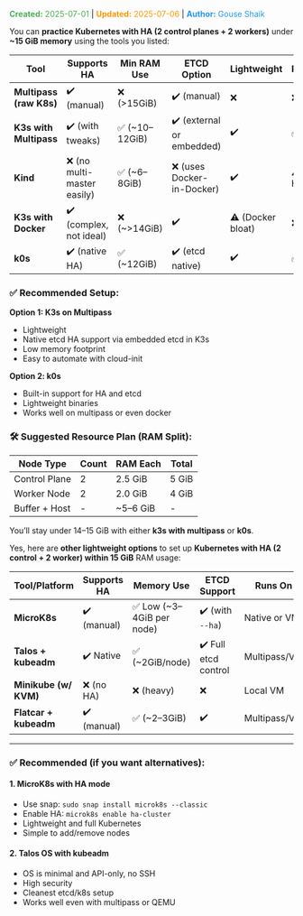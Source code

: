<span style="color:#4caf50;"><b>Created:</b> 2025-07-01</span> | <span style="color:#ff9800;"><b>Updated:</b> 2025-07-06</span> | <span style="color:#2196f3;"><b>Author:</b> Gouse Shaik</span>

You can **practice Kubernetes with HA (2 control planes + 2 workers)** under **~15 GiB memory** using the tools you listed:

|Tool|Supports HA|Min RAM Use|ETCD Option|Lightweight|Recommended|
|---|---|---|---|---|---|
|**Multipass (raw K8s)**|✔️ (manual)|❌ (>15GiB)|✔️ (manual)|❌|❌|
|**K3s with Multipass**|✔️ (with tweaks)|✅ (~10–12GiB)|✔️ (external or embedded)|✔️|✅ Best|
|**Kind**|❌ (no multi-master easily)|✅ (~6–8GiB)|❌ (uses Docker-in-Docker)|✔️|⚠️ Limited (no HA)|
|**K3s with Docker**|✔️ (complex, not ideal)|❌ (~>14GiB)|✔️|⚠️ (Docker bloat)|❌|
|**k0s**|✔️ (native HA)|✅ (~12GiB)|✔️ (etcd native)|✔️|✅ Good|

### ✅ Recommended Setup:

**Option 1: K3s on Multipass**

- Lightweight
- Native etcd HA support via embedded etcd in K3s
- Low memory footprint
- Easy to automate with cloud-init

**Option 2: k0s**

- Built-in support for HA and etcd
- Lightweight binaries
- Works well on multipass or even docker

### 🛠️ Suggested Resource Plan (RAM Split):

|Node Type|Count|RAM Each|Total|
|---|---|---|---|
|Control Plane|2|2.5 GiB|5 GiB|
|Worker Node|2|2.0 GiB|4 GiB|
|Buffer + Host|-|~5–6 GiB|-|

You’ll stay under 14–15 GiB with either **k3s with multipass** or **k0s**.

Yes, here are **other lightweight options** to set up **Kubernetes with HA (2 control + 2 worker) within 15 GiB** RAM usage:

|Tool/Platform|Supports HA|Memory Use|ETCD Support|Runs On|Comments|
|---|---|---|---|---|---|
|**MicroK8s**|✔️ (manual)|✅ Low (~3–4GiB per node)|✔️ (with `--ha`)|Native or VM|Lightweight and simple|
|**Talos + kubeadm**|✔️ Native|✅ (~2GiB/node)|✔️ Full etcd control|Multipass/VM|Very clean, secure OS|
|**Minikube (w/ KVM)**|❌ (no HA)|❌ (heavy)|❌|Local VM|Not ideal for HA|
|**Flatcar + kubeadm**|✔️ (manual)|✅ (~2–3GiB)|✔️|Multipass/VM|Minimal OS|

---

### ✅ Recommended (if you want alternatives):

#### 1. **MicroK8s with HA mode**

- Use snap: `sudo snap install microk8s --classic`
- Enable HA: `microk8s enable ha-cluster`
- Lightweight and full Kubernetes
- Simple to add/remove nodes

#### 2. **Talos OS with kubeadm**

- OS is minimal and API-only, no SSH
- High security
- Cleanest etcd/k8s setup
- Works well even with multipass or QEMU

